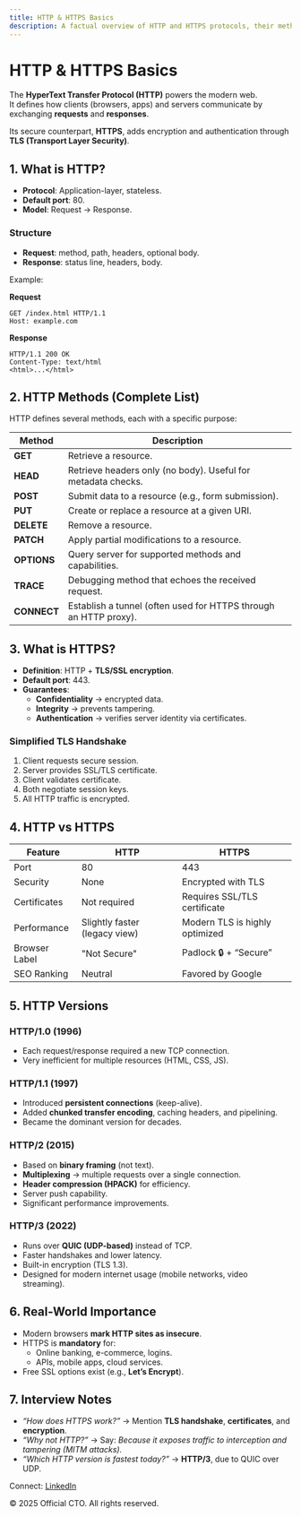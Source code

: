 ```yaml
---
title: HTTP & HTTPS Basics
description: A factual overview of HTTP and HTTPS protocols, their methods, differences, and evolution across versions (1.0, 1.1, 2, 3).
---
```


# HTTP & HTTPS Basics

The **HyperText Transfer Protocol (HTTP)** powers the modern web.  
It defines how clients (browsers, apps) and servers communicate by exchanging **requests** and **responses**.  

Its secure counterpart, **HTTPS**, adds encryption and authentication through **TLS (Transport Layer Security)**.  


## 1. What is HTTP?

- **Protocol**: Application-layer, stateless.  
- **Default port**: 80.  
- **Model**: Request → Response.  

### Structure
- **Request**: method, path, headers, optional body.  
- **Response**: status line, headers, body.  

Example:  

**Request**
```
GET /index.html HTTP/1.1
Host: example.com
```

**Response**
```
HTTP/1.1 200 OK
Content-Type: text/html
<html>...</html>
```


## 2. HTTP Methods (Complete List)

HTTP defines several methods, each with a specific purpose:

| Method     | Description                                                                 |
|------------|-----------------------------------------------------------------------------|
| **GET**    | Retrieve a resource.                                                        |
| **HEAD**   | Retrieve headers only (no body). Useful for metadata checks.                |
| **POST**   | Submit data to a resource (e.g., form submission).                          |
| **PUT**    | Create or replace a resource at a given URI.                                |
| **DELETE** | Remove a resource.                                                          |
| **PATCH**  | Apply partial modifications to a resource.                                  |
| **OPTIONS**| Query server for supported methods and capabilities.                        |
| **TRACE**  | Debugging method that echoes the received request.                          |
| **CONNECT**| Establish a tunnel (often used for HTTPS through an HTTP proxy).            |


## 3. What is HTTPS?

- **Definition**: HTTP + **TLS/SSL encryption**.  
- **Default port**: 443.  
- **Guarantees**:  
  - **Confidentiality** → encrypted data.  
  - **Integrity** → prevents tampering.  
  - **Authentication** → verifies server identity via certificates.  

### Simplified TLS Handshake
1. Client requests secure session.  
2. Server provides SSL/TLS certificate.  
3. Client validates certificate.  
4. Both negotiate session keys.  
5. All HTTP traffic is encrypted.  


## 4. HTTP vs HTTPS

| Feature        | HTTP                          | HTTPS                           |
|----------------|-------------------------------|---------------------------------|
| Port           | 80                            | 443                             |
| Security       | None                          | Encrypted with TLS              |
| Certificates   | Not required                  | Requires SSL/TLS certificate    |
| Performance    | Slightly faster (legacy view) | Modern TLS is highly optimized  |
| Browser Label  | "Not Secure"                  | Padlock 🔒 + “Secure”           |
| SEO Ranking    | Neutral                       | Favored by Google               |


## 5. HTTP Versions

### **HTTP/1.0 (1996)**
- Each request/response required a new TCP connection.  
- Very inefficient for multiple resources (HTML, CSS, JS).  

### **HTTP/1.1 (1997)**
- Introduced **persistent connections** (keep-alive).  
- Added **chunked transfer encoding**, caching headers, and pipelining.  
- Became the dominant version for decades.  

### **HTTP/2 (2015)**
- Based on **binary framing** (not text).  
- **Multiplexing** → multiple requests over a single connection.  
- **Header compression (HPACK)** for efficiency.  
- Server push capability.  
- Significant performance improvements.  

### **HTTP/3 (2022)**
- Runs over **QUIC (UDP-based)** instead of TCP.  
- Faster handshakes and lower latency.  
- Built-in encryption (TLS 1.3).  
- Designed for modern internet usage (mobile networks, video streaming).  


## 6. Real-World Importance

- Modern browsers **mark HTTP sites as insecure**.  
- HTTPS is **mandatory** for:  
  - Online banking, e-commerce, logins.  
  - APIs, mobile apps, cloud services.  
- Free SSL options exist (e.g., **Let’s Encrypt**).  


## 7. Interview Notes

- *“How does HTTPS work?”* → Mention **TLS handshake**, **certificates**, and **encryption**.  
- *“Why not HTTP?”* → Say: *Because it exposes traffic to interception and tampering (MITM attacks).*  
- *“Which HTTP version is fastest today?”* → **HTTP/3**, due to QUIC over UDP.  


<footer>
  <p>Connect: <a href="https://www.linkedin.com/in/ravi-shankar-a725b0225/">LinkedIn</a></p>
  <p>&copy; 2025 Official CTO. All rights reserved.</p>
</footer>
